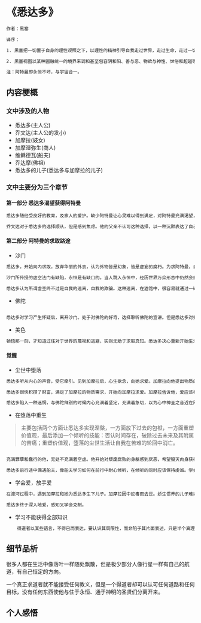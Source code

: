 # 《悉达多》
```txt
作者：黑塞

译序：

1. 黑塞把一切置于自身的理性观照之下，以理性的精神引导自我走过世界，走过生命，走过一切心与物的形相，从而达到物我一如的解脱境界。

2. 黑塞视图以某种圆融统一的境界来调和甚至包容阴和阳、善与恶、物欲与神性、世俗和超越等两难命题。

注：阿特曼即永恒不坏，与宇宙合一。
```

## 内容梗概

### 文中涉及的人物

+ 悉达多(主人公)
+ 乔文达(主人公的发小)
+ 加摩拉(妓女)
+ 加摩湿弥生(商人)
+ 维稣德瓦(船夫)
+ 乔达摩(佛祖)
+ 悉达多的儿子(悉达多与加摩拉的儿子)
  
### 文中主要分为三个章节

#### 第一部分 悉达多渴望获得阿特曼

```txt
悉达多随经受良好的教育，及家人的爱护。缺少阿特曼让心灵难以得到满足，对阿特曼充满渴望，从此也开启了一生寻求阿特曼的路途。生活中一直在重复诵经、讲学、沐浴求取阿特曼，但是悉达多对于传统方式产生质疑。阿特曼不是应该存在于内心？为什么要通过外在的沐浴忏悔？为什么要向诸神献祭？这样的方式真的可以求得内心的安宁吗？阿特曼应该是从内求取，存于自身。目睹三个沙门的苦行后，悉达多产生了做沙门的念头。悉达多开始向内求取。

乔文达对于悉达多的选择顺从，但是感到焦虑。他的父亲不认可这种选择，以一种沉默表达了自己极力阻止的态度(此处伏笔)。
```



#### 第二部分 阿特曼的求取路途

+ 沙门

```txt
悉达多，开始向内求取，放弃华丽的外衣，认为外物皆是幻象，皆是虚妄的腐朽。为求阿特曼，自己决心抛却渴望、欲望、梦想、快乐和忧伤，将自我化为空无。当自我消无，空寂的心灵的安宁，这时终极之物就会慢慢觉醒。但是这种对空无的追求实则是对外物的蔑视，对周遭世界的逃避，于内心的空无和虚幻。因为他本身存在巨大的逻辑漏洞。

沙门所传授的虚空法门有缺陷，永恒是有缺口的。当人跳入永恒中，经历世界万众形态中仍然会感受到躁动的渴望，而且渴望此起彼伏。人终究因为欲望，而重归于本身中，无法逃避自我。，此种法门是有破绽的。他开始明白所做的一切不过是陷入轮回，并没有半点接近知识。

悉达多认为所谓虚空终不过是自我的逃离，自我的欺骗。这种逃离，在酒馆中，很容易就通过一碗米酒获得。求知的渴望，学习之路，让他们原来自身远离万物，聚焦一部分物体的同时，失去了另一部分。也不可能通过学习获得任何东西，阿特曼存在于世界万物，无处不在。

```

+ 佛陀



```txt

悉达多对学习产生怀疑后，离开沙门。处于对佛陀的好奇，选择聆听佛陀的宣讲。但是悉达多对乔达摩的讲述仍然产生怀疑，阐述的教义内容完美清晰而且能够得以验证，但是其中涉及的救赎之道（受众是求解脱之人）打破了自身的体系，其次对于个人体验方面的空缺。悉达多对此深深怀疑，开始求取真实的体验，开始真实对待自我。

```

+ 美色

```txt
顿悟那一刻，才知道过往对于世界的蔑视和逃避，实则无助于求取真知。悉达多决心重新开始生活，以一种全新的姿态认识世界。既然是认知世界，重返父母身边，恢复沙门生活，都是在陷入一种轮回，是一种莫大的讽刺，一切对于他而言都已经结束了，他选择放弃一切身份。

```
#### 觉醒

+ 尘世中堕落

```txt
悉达多听从内心的声音，受它牵引。见到加摩拉后，心生欲念，向她求爱。加摩拉向他提出物质的需求，并向加摩湿弥生引荐悉达多，为悉达多谋求一份差事以争取金钱。悉达多通过才智获取财富，但是并未和加摩湿弥生一样以利益为唯一目的，而是顺从内心与周围人结交，倾听。不为加摩湿弥生所控制。

悉达多很快积攒了财富，满足了加摩拉的物质需求，开始向加摩拉求爱。加摩拉告诉他，爱应该相互爱慕，彼此倾倒。在富裕的生活中，在加摩拉的爱中，这种对世界的感知并没有自己的深入参与，自我仍然在远处漂泊，无法真正以本性投入生活。

悉达多陷入一种迷惘，与佛陀拜别的时候内心充满着坚定，充满着急切，以为心中神圣之音近在咫尺。而今整个人已经在世俗社会中变得沉重又迟钝，不论是思维、辨识还是自持能力。但是随之增长的是对生活的触觉，比如：如何处理生意，如何消遣娱乐，如何享受。随着财富的增加，富人病逐渐侵染。生活已经不再是他的游戏，而是他的枷锁。生活中的重复，让他感到乏味，逐渐追求更大的刺激。不断地重复、强化攫住了他的品德，开始逐利催逼欠款、冷漠不再施舍他人。终于有一天他开始对这种生活感觉到倦怠。

```

+ 在堕落中重生

> 主要包括两个方面让悉达多实现涅槃，一方面放下过去的包袱，一方面重塑价值观，最后添加一个倾听的技能：否认时间存在，破除过去未来及其附属的苦痛；重塑价值观，堕落的尘世生活让自我在苦难的轮回中消亡。

```txt

充满罪孽和蠢行的他，无处不充满着空虚。他开始对颓废腐败的身躯感到厌恶，希望毁灭肉身获得安宁。但是在一场死亡后，他重生了，认清了、珍爱自己这个普通的肉体凡胎，开始接纳并感到快乐好奇。他逐渐明白只有经历过俗世的痛苦和疯狂才能真正认清自己，而不是通过修持、诵经等等，这些只会让他陷入傲慢，过于急切地想要寻得阿特曼，而自我已经潜入傲慢和理性，并盘踞生长，企图通过斋戒和沐浴来摧毁。在通过无常世事的洗礼，自我消亡。

悉达多前行途中偶遇船夫，像船夫学习如何在前行中耐心倾听，在倾听的同时应该保持虔诚。学会以一颗宁静的心灵、一种期盼而又宽容的心境去倾听、抛弃一切欲望和激情、抛弃一切评判与见解。而后以河水为隐喻，表明时间并不存在这一理念。（少年，中年，现在，老年都存在，但是我只存在于现在，）因而由此产生的折磨和恐惧也因时间的消散而消散。

```

+ 学会爱，放手爱

```txt
在渡河过程中，遇到加摩拉和她为悉达多生下儿子。加摩拉因中蛇毒而去世。娇生惯养的儿子难以接受穷困的环境和悉达多的引导。悉达多体内作为父亲本能的驱使，让他产生难以克制的爱，热诚，害怕失去的恐惧，这种情绪完全淹没了他的理智。悉达多的行为对儿子产生了过多的约束和期待，然而这完全重复了悉达多父亲的行为。悉达多终于明白合适表达自己的爱，放弃对他人过分的期待和约束。

悉达多终于深入地爱，感知又学会克制。
```

+ 学习不能获得全部知识

```txt
    得道者以某些语言，不得已而表达，要认识其局限性，而非陷于其片面表述，只是半个真理，都缺乏完备、圆融与统一。所以才有轮回与涅槃，虚空与真如，痛苦与救赎。讲授教义的导师不得已而为之，别无选择。实则万物皆是至善。
```

## 细节品析


很多人都在生活中像落叶一样随处飘散，但是极少部分人像行星一样有自己的航道，有自己恒定的方向。

一个真正求道者就不能接受任何教义，但是一个得道者却可以认可任何道路和任何目标，没有任何东西使他与住于永恒、通于神明的圣贤们分离开来。

## 个人感悟
